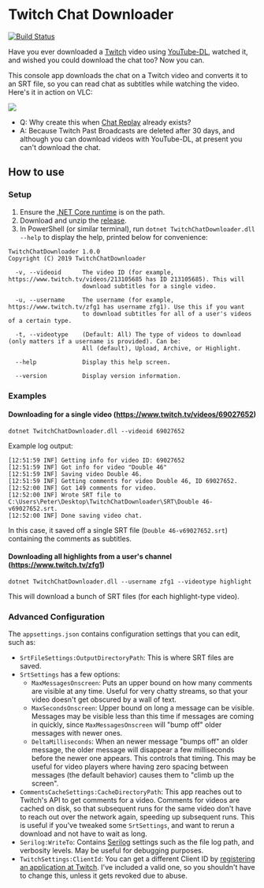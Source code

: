 # Twitch Chat Downloader

[![Build Status](https://dev.azure.com/peterrichter128/Twitch-Chat-Downloader/_apis/build/status/DumpsterDoofus.Twitch-Chat-Downloader?branchName=master)](https://dev.azure.com/peterrichter128/Twitch-Chat-Downloader/_build/latest?definitionId=2&branchName=master)

Have you ever downloaded a [Twitch](https://twitch.tv) video using [YouTube-DL](https://github.com/rg3/youtube-dl), watched it, and wished you could download the chat too? Now you can.

This console app downloads the chat on a Twitch video and converts it to an SRT file, so you can read chat as subtitles while watching the video. Here's it in action on VLC:

![](http://i.imgur.com/5thpdc8.jpg)

- Q: Why create this when [Chat Replay](https://help.twitch.tv/customer/portal/articles/2337148-chat-replay-faq) already exists?
 - A: Because Twitch Past Broadcasts are deleted after 30 days, and although you can download videos with YouTube-DL, at present you can't download the chat.

## How to use

### Setup

1. Ensure the [.NET Core runtime](https://dotnet.microsoft.com/download) is on the path.
2. Download and unzip the [release](https://github.com/DumpsterDoofus/Twitch-Chat-Downloader/releases/download/1.0.0/TwitchChatDownloader.7z).
3. In PowerShell (or similar terminal), run `dotnet TwitchChatDownloader.dll --help` to display the help, printed below for convenience:

```
TwitchChatDownloader 1.0.0
Copyright (C) 2019 TwitchChatDownloader

  -v, --videoid      The video ID (for example, https://www.twitch.tv/videos/213105685 has ID 213105685). This will
                     download subtitles for a single video.

  -u, --username     The username (for example, https://www.twitch.tv/zfg1 has username zfg1). Use this if you want
                     to download subtitles for all of a user's videos of a certain type.

  -t, --videotype    (Default: All) The type of videos to download (only matters if a username is provided). Can be:
                     All (default), Upload, Archive, or Highlight.

  --help             Display this help screen.

  --version          Display version information.
```

### Examples

#### Downloading for a single video (https://www.twitch.tv/videos/69027652)

```
dotnet TwitchChatDownloader.dll --videoid 69027652
```

Example log output:

```
[12:51:59 INF] Getting info for video ID: 69027652
[12:51:59 INF] Got info for video "Double 46"
[12:51:59 INF] Saving video Double 46.
[12:51:59 INF] Getting comments for video Double 46, ID 69027652.
[12:52:00 INF] Got 149 comments for video.
[12:52:00 INF] Wrote SRT file to C:\Users\Peter\Desktop\TwitchChatDownloader\SRT\Double 46-v69027652.srt.
[12:52:00 INF] Done saving video chat.
```

In this case, it saved off a single SRT file (`Double 46-v69027652.srt`) containing the comments as subtitles.

#### Downloading all highlights from a user's channel (https://www.twitch.tv/zfg1)

```
dotnet TwitchChatDownloader.dll --username zfg1 --videotype highlight
```

This will download a bunch of SRT files (for each highlight-type video).

### Advanced Configuration

The `appsettings.json` contains configuration settings that you can edit, such as:

- `SrtFileSettings:OutputDirectoryPath`: This is where SRT files are saved.
- `SrtSettings` has a few options:
    - `MaxMessagesOnscreen`: Puts an upper bound on how many comments are visible at any time. Useful for very chatty streams, so that your video doesn't get obscured by a wall of text.
    - `MaxSecondsOnscreen`: Upper bound on long a message can be visible. Messages may be visible less than this time if messages are coming in quickly, since `MaxMessagesOnscreen` will "bump off" older messages with newer ones.
    - `DeltaMilliseconds`: When an newer message "bumps off" an older message, the older message will disappear a few milliseconds before the newer one appears. This controls that timing. This may be useful for video players where having zero spacing between messages (the default behavior) causes them to "climb up the screen".
- `CommentsCacheSettings:CacheDirectoryPath`: This app reaches out to Twitch's API to get comments for a video. Comments for videos are cached on disk, so that subsequent runs for the same video don't have to reach out over the network again, speeding up subsequent runs. This is useful if you've tweaked some `SrtSettings`, and want to rerun a download and not have to wait as long.
- `Serilog:WriteTo`: Contains [Serilog](https://github.com/serilog/serilog-settings-configuration) settings such as the file log path, and verbosity levels. May be useful for debugging purposes.
- `TwitchSettings:ClientId`: You can get a different Client ID by [registering an application at Twitch](https://dev.twitch.tv/docs/authentication/#registration). I've included a valid one, so you shouldn't have to change this, unless it gets revoked due to abuse.
